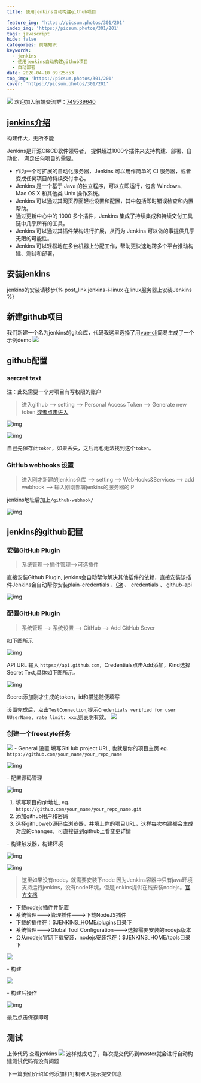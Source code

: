 ```yaml
---
title: 使用jenkins自动构建github项目

feature_img: 'https://picsum.photos/301/201'
index_img: 'https://picsum.photos/301/201'
tags: javascript
hide: false
categories: 前端知识
keywords:
  - jenkins
  - 使用jenkins自动构建github项目
  - 自动部署
date: 2020-04-10 09:25:53
top_img: 'https://picsum.photos/301/201'
cover: 'https://picsum.photos/301/201'
---
```

![](https://gitee.com/Wzhichao/img/raw/master/uPic/6EZtuT00%20.png)
欢迎加入前端交流群：[749539640](//shang.qq.com/wpa/qunwpa?idkey=f528775f242a7c39fe8512383febb8990e621bf97354c2fb82f6832097b7c501) 

## [jenkins介绍](https://jenkins.io/zh/)
构建伟大，无所不能

Jenkins是开源CI&CD软件领导者， 提供超过1000个插件来支持构建、部署、自动化， 满足任何项目的需要。
- 作为一个可扩展的自动化服务器，Jenkins 可以用作简单的 CI 服务器，或者变成任何项目的持续交付中心。
- Jenkins 是一个基于 Java 的独立程序，可以立即运行，包含 Windows、Mac OS X 和其他类 Unix 操作系统。
- Jenkins 可以通过其网页界面轻松设置和配置，其中包括即时错误检查和内置帮助。
- 通过更新中心中的 1000 多个插件，Jenkins 集成了持续集成和持续交付工具链中几乎所有的工具。
- Jenkins 可以通过其插件架构进行扩展，从而为 Jenkins 可以做的事提供几乎无限的可能性。
- Jenkins 可以轻松地在多台机器上分配工作，帮助更快速地跨多个平台推动构建、测试和部署。

## 安装jenkins
jenkins的安装请移步{% post_link jenkins-i-linux 在linux服务器上安装Jenkins %}

## 新建github项目
我们新建一个名为jenkins的git仓库，代码我这里选择了用[vue-cli](https://cli.vuejs.org/)简易生成了一个示例demo
![](https://gitee.com/Wzhichao/img/raw/master/uPic/ByAMEO42%20.png)

## github配置

### sercret text

注：此处需要一个对项目有写权限的账户

> 进入github --> setting --> Personal Access Token --> Generate new token
[或者点击进入](https://github.com/settings/tokens/new)

![img](https://gitee.com/Wzhichao/img/raw/master/uPic/IYOV3G06%20.png)

![img](https://gitee.com/Wzhichao/img/raw/master/uPic/xUqndM35%20.png)

自己先保存此`token`，如果丢失，之后再也无法找到这个`token`。

### GitHub webhooks 设置

> 进入刚才新建的jenkins仓库 --> setting --> WebHooks&Services --> add webhook --> 输入刚刚部署jenkins的服务器的IP

jenkins地址后加上```/github-webhook/```

![img](https://gitee.com/Wzhichao/img/raw/master/uPic/QqqJoy08%20.png)

## jenkins的github配置

### 安装GitHub Plugin

> 系统管理-->插件管理-->可选插件

直接安装Github Plugin, jenkins会自动帮你解决其他插件的依赖，直接安装该插件Jenkins会自动帮你安装plain-credentials 、[Git](http://lib.csdn.net/base/git) 、 credentials 、 github-api

![img](https://gitee.com/Wzhichao/img/raw/master/uPic/436630-ff8c8744ed7ade0d15%20.png)

### 配置GitHub Plugin

> 系统管理 --> 系统设置 --> GitHub --> Add GitHub Sever

如下图所示

![img](https://gitee.com/Wzhichao/img/raw/master/uPic/rzzEY431%20.png)

API URL 输入 `https://api.github.com`，Credentials点击Add添加，Kind选择Secret Text,具体如下图所示。

![img](https://gitee.com/Wzhichao/img/raw/master/uPic/5srXs406%20.png)

Secret添加刚才生成的token，id和描述随便填写

设置完成后，点击`TestConnection`,提示`Credentials
 verified for user UUserName, rate limit: xxx`,则表明有效。
 ![](https://gitee.com/Wzhichao/img/raw/master/uPic/diNJuO28%20.png)

 ### 创建一个freestyle任务
![](https://gitee.com/Wzhichao/img/raw/master/uPic/uMDxQj41%20.png)
\- General 设置
填写GitHub project URL, 也就是你的项目主页
eg. `https://github.com/your_name/your_repo_name`

![img](https://gitee.com/Wzhichao/img/raw/master/uPic/amghlB38%20.png)

\- 配置源码管理

![img](https://gitee.com/Wzhichao/img/raw/master/uPic/ycegOY59%20.png)

1. 填写项目的git地址, eg. `https://github.com/your_name/your_repo_name.git`
2. 添加github用户和密码
3. 选择githubweb源码库浏览器，并填上你的项目URL，这样每次构建都会生成对应的changes，可直接链到github上看变更详情

\- 构建触发器，构建环境

![img](https://gitee.com/Wzhichao/img/raw/master/uPic/OaN2fB22%20.png)

![img](https://gitee.com/Wzhichao/img/raw/master/uPic/FYgxXC09%20.png)

>这里如果没有node，就需要安装下node
因为Jenkins容器中只有java环境支持运行jenkins，没有node环境，但是jenkins提供在线安装nodejs。[官方文档](https://plugins.jenkins.io/nodejs)

- 下载nodejs插件并配置
- 系统管理--->管理插件--->下载NodeJS插件
- 下载的插件在：$JENKINS_HOME/plugins目录下
- 系统管理--->Global Tool Configuration--->选择需要安装的nodejs版本
- 会从nodejs官网下载安装，nodejs安装包在：$JENKINS_HOME/tools目录下

![](https://gitee.com/Wzhichao/img/raw/master/uPic/3611157-f781ebbe880aa77203%20.png)

\- 构建

![](https://gitee.com/Wzhichao/img/raw/master/uPic/0kqlIQ16%20.png)

\- 构建后操作

![img](https://gitee.com/Wzhichao/img/raw/master/uPic/3Cz30U13%20.png)

最后点击保存即可

## 测试
上传代码
查看jenkins
![](https://gitee.com/Wzhichao/img/raw/master/uPic/MrUocw40%20.png)
这样就成功了，每次提交代码到master就会进行自动构建测试代码有没有问题

下一篇我们介绍如何添加钉钉机器人提示提交信息